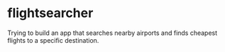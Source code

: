 # flightsearcher

Trying to build an app that searches nearby airports and finds cheapest flights to a specific destination.